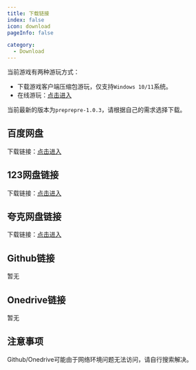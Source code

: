 ```yaml
---
title: 下载链接
index: false
icon: download
pageInfo: false

category:
  - Download
---
```


当前游戏有两种游玩方式：
- 下载游戏客户端压缩包游玩，仅支持`Windows 10/11`系统。
- 在线游玩：[点击进入](https://pvz2-test.gaozih.com)

当前最新的版本为`preprepre-1.0.3`，请根据自己的需求选择下载。

## 百度网盘
下载链接：[点击进入](https://pan.baidu.com/s/1eIFm5loVnLqOd69sghAjHg?pwd=pvz2)

## 123网盘链接
下载链接：[点击进入](https://www.123pan.com/s/xUemTd-zmZCh.html)

## 夸克网盘链接
下载链接：[点击进入](https://pan.quark.cn/s/573e27228a45)

## Github链接
暂无

## Onedrive链接
暂无

## 注意事项
Github/Onedrive可能由于网络环境问题无法访问，请自行搜索解决。

